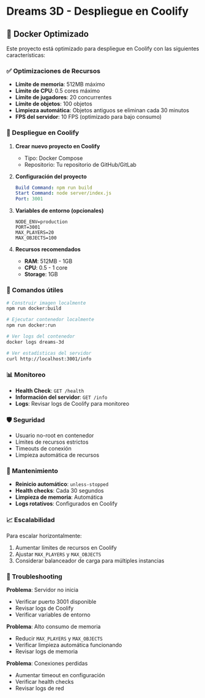 # Dreams 3D - Despliegue en Coolify

## 🐳 Docker Optimizado

Este proyecto está optimizado para despliegue en Coolify con las siguientes características:

### ✅ Optimizaciones de Recursos

- **Límite de memoria**: 512MB máximo
- **Límite de CPU**: 0.5 cores máximo
- **Límite de jugadores**: 20 concurrentes
- **Límite de objetos**: 100 objetos
- **Limpieza automática**: Objetos antiguos se eliminan cada 30 minutos
- **FPS del servidor**: 10 FPS (optimizado para bajo consumo)

### 🚀 Despliegue en Coolify

1. **Crear nuevo proyecto en Coolify**
   - Tipo: Docker Compose
   - Repositorio: Tu repositorio de GitHub/GitLab

2. **Configuración del proyecto**
   ```yaml
   Build Command: npm run build
   Start Command: node server/index.js
   Port: 3001
   ```

3. **Variables de entorno (opcionales)**
   ```env
   NODE_ENV=production
   PORT=3001
   MAX_PLAYERS=20
   MAX_OBJECTS=100
   ```

4. **Recursos recomendados**
   - **RAM**: 512MB - 1GB
   - **CPU**: 0.5 - 1 core
   - **Storage**: 1GB

### 🔧 Comandos útiles

```bash
# Construir imagen localmente
npm run docker:build

# Ejecutar contenedor localmente
npm run docker:run

# Ver logs del contenedor
docker logs dreams-3d

# Ver estadísticas del servidor
curl http://localhost:3001/info
```

### 📊 Monitoreo

- **Health Check**: `GET /health`
- **Información del servidor**: `GET /info`
- **Logs**: Revisar logs de Coolify para monitoreo

### 🛡️ Seguridad

- Usuario no-root en contenedor
- Límites de recursos estrictos
- Timeouts de conexión
- Limpieza automática de recursos

### 🔄 Mantenimiento

- **Reinicio automático**: `unless-stopped`
- **Health checks**: Cada 30 segundos
- **Limpieza de memoria**: Automática
- **Logs rotativos**: Configurados en Coolify

### 📈 Escalabilidad

Para escalar horizontalmente:
1. Aumentar límites de recursos en Coolify
2. Ajustar `MAX_PLAYERS` y `MAX_OBJECTS`
3. Considerar balanceador de carga para múltiples instancias

### 🐛 Troubleshooting

**Problema**: Servidor no inicia
- Verificar puerto 3001 disponible
- Revisar logs de Coolify
- Verificar variables de entorno

**Problema**: Alto consumo de memoria
- Reducir `MAX_PLAYERS` y `MAX_OBJECTS`
- Verificar limpieza automática funcionando
- Revisar logs de memoria

**Problema**: Conexiones perdidas
- Aumentar timeout en configuración
- Verificar health checks
- Revisar logs de red 